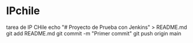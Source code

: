 # IPchile
tarea de IP CHile
echo "# Proyecto de Prueba con Jenkins" > README.md
git add README.md
git commit -m "Primer commit"
git push origin main

